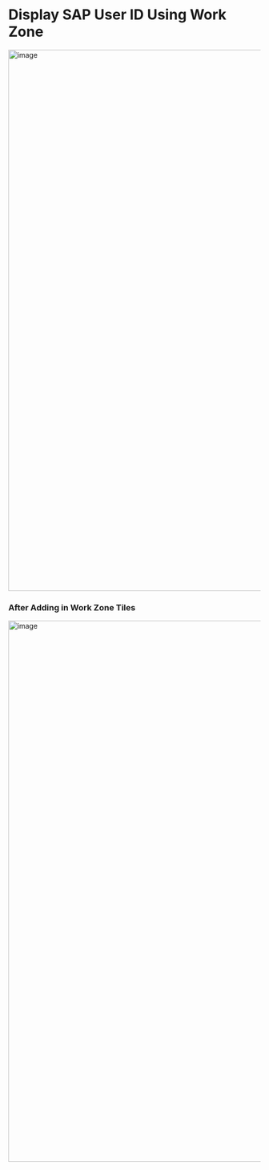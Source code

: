 # Display SAP User ID Using Work Zone

<img width="1920" height="1080" alt="image" src="https://github.com/user-attachments/assets/c5fe0f5e-4ef6-426d-99ad-e6125523262d" />

### After Adding in Work Zone Tiles
<img width="1920" height="1080" alt="image" src="https://github.com/user-attachments/assets/8076009a-7d87-4e99-960b-e02f5105ed9b" />
